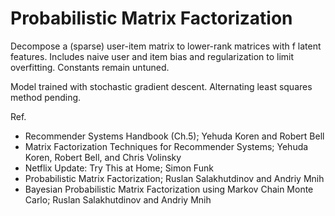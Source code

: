 # Probabilistic Matrix Factorization
Decompose a (sparse) user-item matrix to lower-rank matrices with f latent features. Includes naive user and item bias and regularization to limit overfitting. Constants remain untuned.

Model trained with stochastic gradient descent. Alternating least squares method pending.

Ref.
- Recommender Systems Handbook (Ch.5); Yehuda Koren and Robert Bell
- Matrix Factorization Techniques for Recommender Systems; Yehuda Koren, Robert Bell, and Chris Volinsky
- Netflix Update: Try This at Home; Simon Funk
- Probabilistic Matrix Factorization; Ruslan Salakhutdinov and Andriy Mnih
- Bayesian Probabilistic Matrix Factorization using Markov Chain Monte Carlo; Ruslan Salakhutdinov and Andriy Mnih
